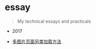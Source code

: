 # essay
> My technical essays and practicals

* 2017
- [多图片页面另类加载方法](https://github.com/wanghsinche/essay/blob/master/201710-%E5%A4%9A%E5%9B%BE%E7%89%87%E9%A1%B5%E9%9D%A2%E5%8F%A6%E7%B1%BB%E5%8A%A0%E8%BD%BD%E6%96%B9%E6%B3%95.md)
